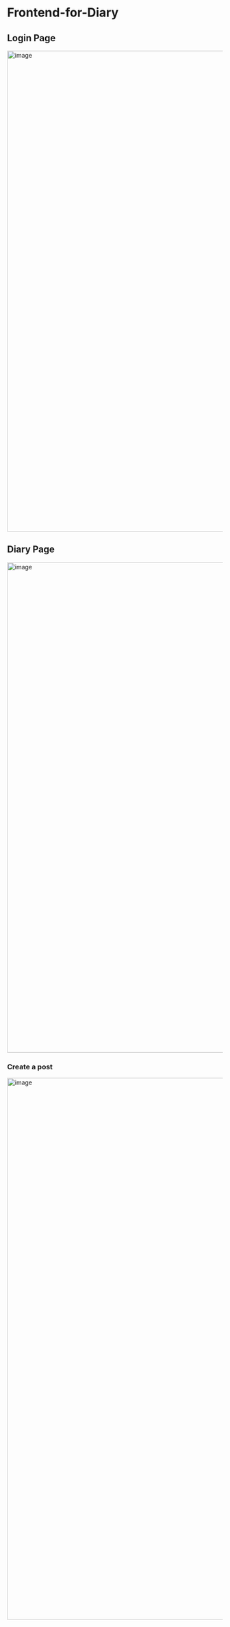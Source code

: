 # Frontend-for-Diary


## Login Page

<img width="1120" alt="image" src="https://user-images.githubusercontent.com/98847274/224055036-2cbe84e0-a389-4896-9cd6-f77de223cb11.png">

## Diary Page

<img width="1142" alt="image" src="https://user-images.githubusercontent.com/98847274/224056124-4588eb0a-81ef-4b0e-b13f-e129aea457f7.png">


### Create a post

<img width="1262" alt="image" src="https://user-images.githubusercontent.com/98847274/224056475-c895368a-fbee-471b-9403-d154f3c09b70.png">
